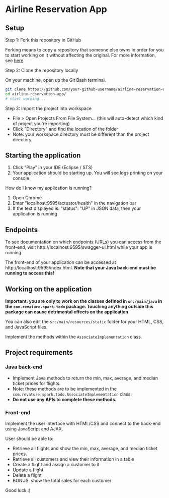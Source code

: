 # Airline Reservation App

## Setup
Step 1: Fork this repository in GitHub

Forking means to copy a repository that someone else owns in order for you to start 
working on it without affecting the original. For more information, see 
[here](https://help.github.com/articles/fork-a-repo/).

Step 2: Clone the repository locally

On your machine, open up the Git Bash terminal.
```bash
git clone https://github.com/your-github-username/airline-reservation-app.git
cd airline-reservation-app/
# start working...
```

Step 3: Import the project into workspace
* File > Open Projects From File System... (this will auto-detect which kind of project you're importing)
* Click "Directory" and find the location of the folder
* Note: your workspace directory must be different than the project directory.

## Starting the application
1. Click "Play" in your IDE (Eclipse / STS)
2. Your application should be starting up. You will see logs printing on your console

How do I know my application is running?
1. Open Chrome
2. Enter "localhost:9595/actuator/health" in the navigation bar
3. If the text displayed is: "status": "UP" in JSON data, then your application is running

## Endpoints
To see documentation on which endpoints (URLs) you can access from the front-end, 
visit http://localhost:9595/swagger-ui.html while your app is running.

The front-end of your application can be accessed at http://localhost:9595/index.html.
**Note that your Java back-end must be running to access this!**

## Working on the application
**Important: you are only to work on the classes defined in `src/main/java` in the `com.revature.spark.todo` package. 
Touching anything outside this package can cause detrimental effects on the application**

You can also edit the `src/main/resources/static` folder for your HTML, CSS, and JavaScript files.

Implement the methods within the `AssociateImplementation` class.

## Project requirements
### Java back-end
* Implement Java methods to return the min, max, average, and median ticket prices for flights.
* Note: these methods are to be implemented in the `com.revature.spark.todo.AssociateImplementation` class.
* **Do not use any APIs to complete these methods.**

### Front-end
Implement the user interface with HTML/CSS and connect to the back-end using JavaScript and AJAX.

User should be able to: 
* Retrieve all flights and show the min, max, average, and median ticket prices.
* Retrieve all customers and view their information in a table
* Create a flight and assign a customer to it
* Update a flight
* Delete a flight
* BONUS: show the total sales for each customer

Good luck :)
